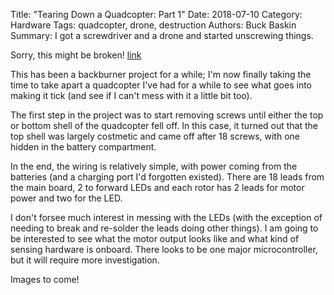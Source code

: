 Title: "Tearing Down a Quadcopter: Part 1"
Date: 2018-07-10
Category: Hardware
Tags: quadcopter, drone, destruction
Authors: Buck Baskin
Summary: I got a screwdriver and a drone and started unscrewing things.

Sorry, this might be broken!
[link]({filename}/hardware/build-break-quadcopter-part1.md)

This has been a backburner project for a while; I'm now finally taking the time to take apart a quadcopter I've had for a while to see what goes into making it tick (and see if I can't mess with it a little bit too).

The first step in the project was to start removing screws until either the top or bottom shell of the quadcopter fell off. In this case, it turned out that the top shell was largely costmetic and came off after 18 screws, with one hidden in the battery compartment.

In the end, the wiring is relatively simple, with power coming from the batteries (and a charging port I'd forgotten existed). There are 18 leads from the main board, 2 to forward LEDs and each rotor has 2 leads for motor power and two for the LED.

I don't forsee much interest in messing with the LEDs (with the exception of needing to break and re-solder the leads doing other things). I am going to be interested to see what the motor output looks like and what kind of sensing hardware is onboard. There looks to be one major microcontroller, but it will require more investigation.

Images to come!
